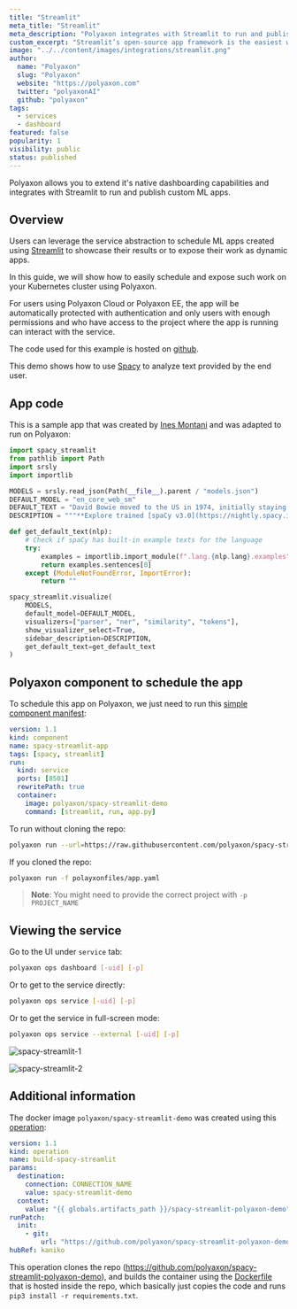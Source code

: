 ```yaml
---
title: "Streamlit"
meta_title: "Streamlit"
meta_description: "Polyaxon integrates with Streamlit to run and publish custom ML apps."
custom_excerpt: "Streamlit’s open-source app framework is the easiest way for data scientists and machine learning engineers to create beautiful, performant apps in only a few hours!  All in pure Python."
image: "../../content/images/integrations/streamlit.png"
author:
  name: "Polyaxon"
  slug: "Polyaxon"
  website: "https://polyaxon.com"
  twitter: "polyaxonAI"
  github: "polyaxon"
tags:
  - services
  - dashboard
featured: false
popularity: 1
visibility: public
status: published
---
```


Polyaxon allows you to extend it's native dashboarding capabilities and integrates with Streamlit to run and publish custom ML apps.

## Overview

Users can leverage the service abstraction to schedule ML apps created using [Streamlit](https://streamlit.io/) to showcase their results or to expose their work as dynamic apps.

In this guide, we will show how to easily schedule and expose such work on your Kubernetes cluster using Polyaxon.

For users using Polyaxon Cloud or Polyaxon EE, the app will be automatically protected with authentication and only users with enough permissions 
and who have access to the project where the app is running can interact with the service.

The code used for this example is hosted on [github](https://github.com/polyaxon/spacy-streamlit-polyaxon-demo).

This demo shows how to use [Spacy](https://spacy.io/) to analyze text provided by the end user. 

## App code

This is a sample app that was created by [Ines Montani](https://github.com/ines) and was adapted to run on Polyaxon:

```python
import spacy_streamlit
from pathlib import Path
import srsly
import importlib

MODELS = srsly.read_json(Path(__file__).parent / "models.json")
DEFAULT_MODEL = "en_core_web_sm"
DEFAULT_TEXT = "David Bowie moved to the US in 1974, initially staying in New York City before settling in Los Angeles."
DESCRIPTION = """**Explore trained [spaCy v3.0](https://nightly.spacy.io) pipelines**"""

def get_default_text(nlp):
    # Check if spaCy has built-in example texts for the language
    try:
        examples = importlib.import_module(f".lang.{nlp.lang}.examples", "spacy")
        return examples.sentences[0]
    except (ModuleNotFoundError, ImportError):
        return ""

spacy_streamlit.visualize(
    MODELS,
    default_model=DEFAULT_MODEL,
    visualizers=["parser", "ner", "similarity", "tokens"],
    show_visualizer_select=True,
    sidebar_description=DESCRIPTION,
    get_default_text=get_default_text
)
```

## Polyaxon component to schedule the app

To schedule this app on Polyaxon, we just need to run this [simple component manifest](https://github.com/polyaxon/spacy-streamlit-polyaxon-demo/blob/master/polyaxonfiles/app.yaml): 

```yaml
version: 1.1
kind: component
name: spacy-streamlit-app
tags: [spacy, streamlit]
run:
  kind: service
  ports: [8501]
  rewritePath: true
  container:
    image: polyaxon/spacy-streamlit-demo
    command: [streamlit, run, app.py]
```

To run without cloning the repo:

```bash
polyaxon run --url=https://raw.githubusercontent.com/polyaxon/spacy-streamlit-polyaxon-demo/master/polyaxonfiles/app.yaml
```

If you cloned the repo:

```bash
polyaxon run -f polayxonfiles/app.yaml
```

> **Note**: You might need to provide the correct project with `-p PROJECT_NAME`


## Viewing the service 

Go to the UI under `service` tab:

```bash
polyaxon ops dashboard [-uid] [-p]
```

Or to get to the service directly:

```bash
polyaxon ops service [-uid] [-p]
```

Or to get the service in full-screen mode:

```bash
polyaxon ops service --external [-uid] [-p]
```

![spacy-streamlit-1](../../content/images/integrations/streamlit/spacy-streamlit-1.png)

![spacy-streamlit-2](../../content/images/integrations/streamlit/spacy-streamlit-2.png)

## Additional information

The docker image `polyaxon/spacy-streamlit-demo` was created using this [operation](https://github.com/polyaxon/spacy-streamlit-polyaxon-demo/blob/master/polyaxonfiles/build.yaml):

```yaml
version: 1.1
kind: operation
name: build-spacy-streamlit
params:
  destination:
    connection: CONNECTION_NAME
    value: spacy-streamlit-demo
  context:
    value: "{{ globals.artifacts_path }}/spacy-streamlit-polyaxon-demo"
runPatch:
  init:
    - git:
        url: "https://github.com/polyaxon/spacy-streamlit-polyaxon-demo"
hubRef: kaniko
```

This operation clones the repo (https://github.com/polyaxon/spacy-streamlit-polyaxon-demo), 
and builds the container using the [Dockerfile](https://github.com/polyaxon/spacy-streamlit-polyaxon-demo/blob/master/Dockerfile) 
that is hosted inside the repo, which basically just copies the code and runs `pip3 install -r requirements.txt`.
